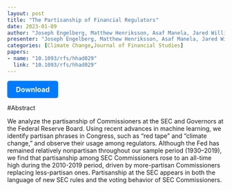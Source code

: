 ```yaml
---
layout: post
title: "The Partisanship of Financial Regulators"
date: 2023-01-09
author: "Joseph Engelberg, Matthew Henriksson, Asaf Manela, Jared Williams"
presenter: "Joseph Engelberg, Matthew Henriksson, Asaf Manela, Jared Williams"
categories: [Climate Change,Journal of Financial Studies]
papers:
- name: "10.1093/rfs/hhad029"
  link: "10.1093/rfs/hhad029"
---
```


<p>
  <a href='https://papers.ssrn.com/sol3/papers.cfm?abstract_id=3481564' class='button'>
    Download
  </a>
</p>

<style>
  .button {
    display: inline-block;
    padding: 10px 20px;
    background-color: #007bff;
    color: #fff;
    text-decoration: none;
    border-radius: 5px;
    font-size: 16px;
    font-weight: bold;
  }
</style>

#Abstract
<p>We analyze the partisanship of Commissioners at the SEC and Governors at the Federal Reserve Board. Using recent advances in machine learning, we identify partisan phrases in Congress, such as “red tape” and “climate change,” and observe their usage among regulators. Although the Fed has remained relatively nonpartisan throughout our sample period (1930–2019), we find that partisanship among SEC Commissioners rose to an all-time high during the 2010-2019 period, driven by more-partisan Commissioners replacing less-partisan ones. Partisanship at the SEC appears in both the language of new SEC rules and the voting behavior of SEC Commissioners.</p>
